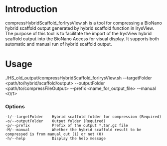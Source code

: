 # Introduction
compressHybridScaffold_forIrysView.sh is a tool for compressing a BioNano hybrid scaffold output generated by hybrid scaffold function in IrysView. The purpose of this tool is to facilitate the import of the IrysView hybrid scaffold output into the BioNano Access for visual display. It supports both automatic and manual run of hybrid scaffold output.

# Usage
./HS_old_output/compressHybridScaffold_forIrysView.sh --targetFolder <path/to/hybrid/scaffold/output> --outputFolder <path/to/compressFileOutput> --prefix <name_for_output_file> --manual <0/1>

### Options
    -t/--targetFolder    Hybrid scaffold folder for compression (Required)  
    -o/--outputFolder    Output folder (Required)  
    -p/--prefix          Prefix of the output *.tar.gz file  
    -M/--manual          Whether the hybrid scaffold result to be compressed is from manual cut (1) or not (0)  
    -h/--help            Display the help message  
